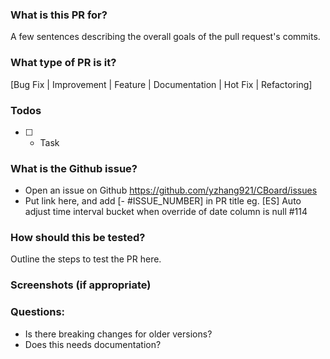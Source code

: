 ### What is this PR for?
A few sentences describing the overall goals of the pull request's commits.


### What type of PR is it?
[Bug Fix | Improvement | Feature | Documentation | Hot Fix | Refactoring]

### Todos
* [ ] - Task

### What is the Github issue?
* Open an issue on Github https://github.com/yzhang921/CBoard/issues
* Put link here, and add [- #ISSUE_NUMBER] in PR title
eg. [ES] Auto adjust time interval bucket when override of date column is null #114

### How should this be tested?
Outline the steps to test the PR here.

### Screenshots (if appropriate)

### Questions:
* Is there breaking changes for older versions?
* Does this needs documentation?